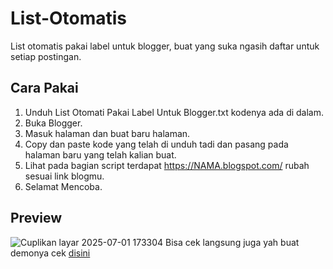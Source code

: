 # List-Otomatis
List otomatis pakai label untuk blogger, buat yang suka ngasih daftar untuk setiap postingan.

## Cara Pakai
1. Unduh List Otomati Pakai Label Untuk Blogger.txt kodenya ada di dalam.
2. Buka Blogger.
3. Masuk halaman dan buat baru halaman.
4. Copy dan paste kode yang telah di unduh tadi dan pasang pada halaman baru yang telah kalian buat.
5. Lihat pada bagian script terdapat https://NAMA.blogspot.com/ rubah sesuai link blogmu.
6. Selamat Mencoba.

## Preview
![Cuplikan layar 2025-07-01 173304](https://github.com/user-attachments/assets/3437e6bb-42ee-4c78-938e-24ee23d87111)
Bisa cek langsung juga yah buat demonya cek <a href="https://github.com/waternime/List-Otomatis">disini</a>
